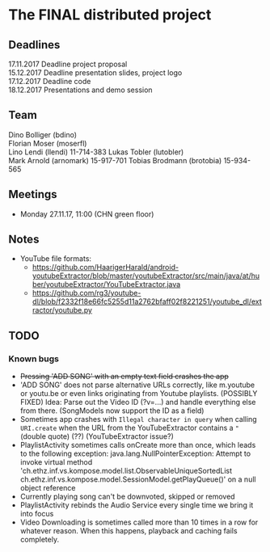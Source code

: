 # The FINAL distributed project

## Deadlines

17.11.2017 Deadline project proposal  
15.12.2017 Deadline presentation slides, project logo  
17.12.2017 Deadline code  
18.12.2017 Presentations and demo session

## Team

Dino Bolliger (bdino)  
Florian Moser (moserfl)  
Lino Lendi (llendi)  11-714-383
Lukas Tobler (lutobler)  
Mark Arnold (arnomark)  15-917-701
Tobias Brodmann (brotobia) 15-934-565

## Meetings

- Monday 27.11.17, 11:00 (CHN green floor)

## Notes

- YouTube file formats: 
    - https://github.com/HaarigerHarald/android-youtubeExtractor/blob/master/youtubeExtractor/src/main/java/at/huber/youtubeExtractor/YouTubeExtractor.java
    - https://github.com/rg3/youtube-dl/blob/f2332f18e66fc5255d11a2762bfaff02f8221251/youtube_dl/extractor/youtube.py

## TODO

### Known bugs

- ~~Pressing 'ADD SONG' with an empty text field crashes the app~~
- 'ADD SONG' does not parse alternative URLs correctly, like m.youtube or youtu.be or even links originating from Youtube playlists. (POSSIBLY FIXED)
  Idea: Parse out the Video ID (?v=...) and handle everything else from there. (SongModels now support the ID as a field)
- Sometimes app crashes with `Illegal character in query` when calling `URI.create` when the URL from the YouTubeExtractor contains a `"` (double quote) (??) (YouTubeExtractor issue?)
- PlaylistActivity sometimes calls onCreate more than once, which leads to the following exception:
java.lang.NullPointerException: Attempt to invoke virtual method 'ch.ethz.inf.vs.kompose.model.list.ObservableUniqueSortedList ch.ethz.inf.vs.kompose.model.SessionModel.getPlayQueue()' on a null object reference
- Currently playing song can't be downvoted, skipped or removed
- PlaylistActivity rebinds the Audio Service every single time we bring it into focus
- Video Downloading is sometimes called more than 10 times in a row for whatever reason. When this happens, playback and caching fails completely.

